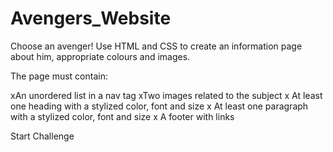 # Avengers_Website
Choose an avenger! Use HTML and CSS to create an information page about him, appropriate colours and images.

The page must contain:

xAn unordered list in a nav tag
xTwo images related to the subject
x At least one heading with a stylized color, font and size
x At least one paragraph with a stylized color, font and size
x A footer with links

Start Challenge


